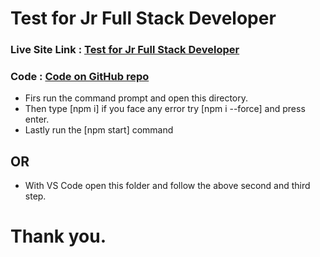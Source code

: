 # Test for Jr Full Stack Developer
### Live Site Link : [Test for Jr Full Stack Developer](https://jr-full-stack-developer-task-ayon.netlify.app/)

### Code : [Code on GitHub repo](https://github.com/AyonJD/JRFtask)

* Firs run the command prompt and open this directory.
* Then type [npm i] if you face any error try [npm i --force] and press enter.
* Lastly run the [npm start] command

## OR
* With VS Code open this folder and follow the above second and third step.

# Thank you.